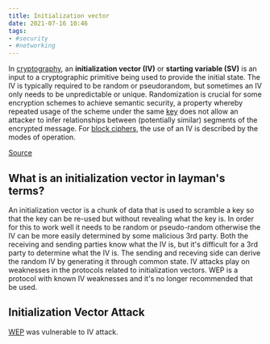```yaml
---
title: Initialization vector
date: 2021-07-16 10:46
tags:
- #security
- #networking
---
```


In [cryptography](2021-06-26--14-59-24Z--cryptography.md), an 
**initialization vector (IV)** or **starting variable (SV)** is an input to a
cryptographic primitive being used to provide the initial state. The IV is
typically required to be random or pseudorandom, but sometimes an IV only needs
to be unpredictable or unique. Randomization is crucial for some encryption
schemes to achieve semantic security, a property whereby repeated usage of the
scheme under the same [key](2021-06-26--14-57-12Z--key_cryptography.md) does not
allow an attacker to infer relationships between (potentially similar) segments
of the encrypted message. For 
[block ciphers](2021-07-16--10-54-07Z--block_cipher.md), the use of an IV is
described by the modes of operation.

[Source](https://en.wikipedia.org/wiki/Initialization_vector)

## What is an initialization vector in layman's terms?

An initialization vector is a chunk of data that is used to scramble a key so
that the key can be re-used but without revealing what the key is. In order for
this to work well it needs to be random or pseudo-random otherwise the IV can be
more easily determined by some malicious 3rd party. Both the receiving and
sending parties know what the IV is, but it's difficult for a 3rd party to
determine what the IV is. The sending and receving side can derive the random IV
by generating it through common state. IV attacks play on weaknesses in the
protocols related to initialization vectors. WEP is a protocol with known IV
weaknesses and it's no longer recommended that be used. 

## Initialization Vector Attack

[WEP](2021-06-13--07-04-02Z--wired_equivalent_privacy.md) was vulnerable to IV
attack. 
